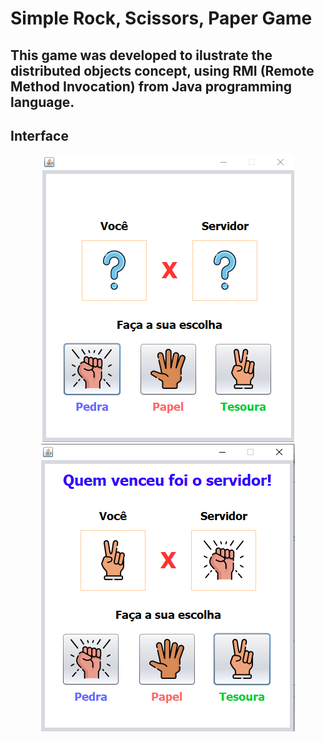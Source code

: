 # Simple Rock, Scissors, Paper Game
## This game was developed to ilustrate the distributed objects concept, using RMI (Remote Method Invocation) from Java programming language. 

## Interface
<p align="center">
  <img src="_imagem/interface1.png" alt="RockScissorsPaperInterface1"/>
  <img src="_imagem/interface2.png" alt="RockScissorsPaperInterface1"/>
</p>
